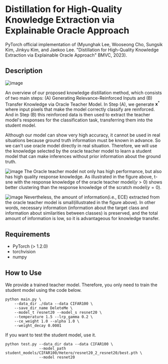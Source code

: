 # Distillation for High-Quality Knowledge Extraction via Explainable Oracle Approach


PyTorch official implementation of (Myunghak Lee, Wooseong Cho, Sungsik Kim, Jinkyu Kim, and Jaekoo Lee. "Distillation for High-Quality Knowledge
Extraction via Explainable Oracle Approach" BMVC, 2023).

## Description
![image](https://github.com/myunghakLee/Distillation-for-High-Quality-Knowledge-Extraction/assets/12128784/731f6f9f-cb9f-4e6b-b358-53b9ecb972c3)

An overview of our proposed knowledge distillation method, which consists of two main steps: (A) Generating Relevance-Reinforced Inputs and (B) Transfer Knowledge via Oracle Teacher Model. In Step (A), we generate $\mathbf{x}^*$ where input pixels that make the model correctly classify are reinforced. And in Step (B) this reinforced data is then used to extract the teacher model's responses for the classification task, transferring them into the student model.

Although our model can show very high accuracy, it cannot be used in real situations because ground truth information must be known in advance. So we can't use oracle model directly in real situation. Therefore, we will use the knowledge selected by the oracle teacher model to learn a student model that can make inferences without prior information about the ground truth.

![image](https://github.com/myunghakLee/Distillation-for-High-Quality-Knowledge-Extraction/assets/12128784/3232ccb1-88a6-41a5-9430-bb6fb976e6d5)
The Oracle teacher model not only has high performance, but also has high quality response knowledge. As illustrated in the figure above, t-sne with the response knowledge of the oracle teacher model($\gamma > 0$) shows better clustering than the response knowledge of the scratch model($\gamma = 0$). 

![image](https://github.com/myunghakLee/Distillation-for-High-Quality-Knowledge-Extraction/assets/12128784/d2c0fa41-c528-40a4-b914-5441554fcc3e)
Nevertheless, the amount of information(i.e., ECE) extracted from the oracle teacher model is small(illustrated in the figure above). In other words, necessary information (information about the target class and information about similarities between classes) is preserved, and the total amount of information is low, so it is advantageous for knowledge transfer.

## Requirements
- PyTorch (> 1.2.0)
- torchvision
- numpy

## How to Use
We provide a trained teacher model. Therefore, you only need to train the student model using the code below.
```
python main.py \
    --data_dir ./data --data CIFAR100 \
    --save_dir_name DeleteMe \
    --model_t resnet20 --model_s resnet20 \
    --temperature 1.5 --lrp_gamma 0.2 \
    --ce_weight 1.0 --alpha 1.0 \
    --weight_decay 0.0001
```

If you want to test the student model, use it.
```
python test.py --data_dir data --data CIFAR100 \
               --model_path student_models/CIFAR100/Hetero/resnet20_2_resnet20/best.pth \
               --model resnet20
```
